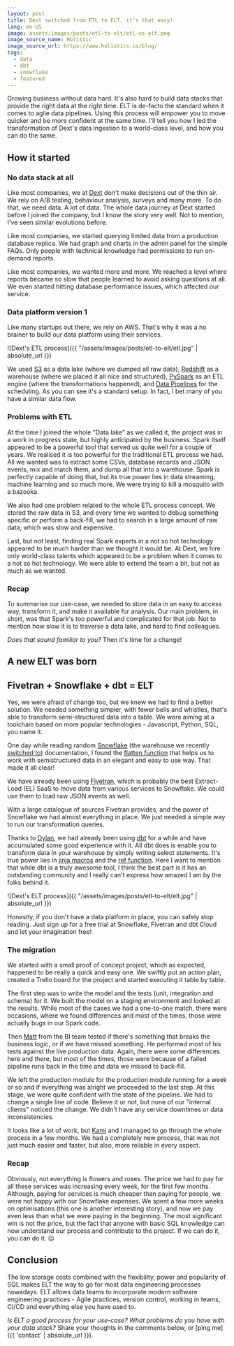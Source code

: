 ```yaml
---
layout: post
title: Dext switched from ETL to ELT, it's that easy!
lang: en-US
image: assets/images/posts/etl-to-elt/etl-vs-elt.png
image_source_name: Holistic
image_source_url: https://www.holistics.io/blog/
tags:
  - data
  - dbt
  - snowflake
  - featured
---
```

Growing business without data hard. It's also hard to build data stacks that
provide the right data at the right time. ELT is de-facto the standard when it
comes to agile data pipelines. Using this process will empower you to move
quicker and be more confident at the same time. I'll tell you how I led the
transformation of Dext's data ingestion to a world-class level, and how you can
do the same.

<!-- more -->


## How it started

### No data stack at all

Like most companies, we at [Dext](https://dext.com/) don't make decisions out of
the thin air. We rely on A/B testing, behaviour analysis, surveys and many more.
To do that, we need data. A lot of data. The whole data journey at Dext started
before I joined the company, but I know the story very well. Not to mention,
I've seen similar evolutions before.

Like most companies, we started querying limited data from a production database
replica. We had graph and charts in the admin panel for the simple FAQs. Only
people with technical knowledge had permissions to run on-demand reports.

Like most companies, we wanted more and more. We reached a level where reports
became so slow that people learned to avoid asking questions at all. We even
started hitting database performance issues, which affected our service.

### Data platform version 1

Like many startups out there, we rely on AWS. That's why it was a no brainer to
build our data platform using their services.

![Dext's ETL process]({{ "/assets/images/posts/etl-to-elt/etl.jpg" | absolute_url }})

We used [S3](https://aws.amazon.com/s3/) as a data lake (where we dumped all raw
data), [Redshift](https://aws.amazon.com/redshift/) as a warehouse (where we
placed it all nice and structured), [PySpark](https://spark.apache.org/) as an
ETL engine (where the transformations happened), and [Data
Pipelines](https://aws.amazon.com/datapipeline/) for the scheduling. As you can
see it's a standard setup. In fact, I bet many of you have a similar data flow.

### Problems with ETL

At the time I joined the whole "Data lake" as we called it, the project was in a
work in progress state, but highly anticipated by the business.  Spark itself
appeared to be a powerful tool that served us quite well for a couple of years.
We realised it is too powerful for the traditional ETL process we had. All we
wanted was to extract some CSVs, database records and JSON events, mix and match
them, and dump all that into a warehouse. Spark is perfectly capable of doing
that, but its true power lies in data streaming, machine learning and so much
more. We were trying to kill a mosquito with a bazooka.

We also had one problem related to the whole ETL process concept. We stored the
raw data in S3, and every time we wanted to debug something specific or perform
a back-fill, we had to search in a large amount of raw data, which was slow and
expensive.

Last, but not least, finding real Spark experts in a not so hot technology
appeared to be much harder than we thought it would be. At Dext, we hire only
world-class talents which appeared to be a problem when it comes to a not so hot
technology. We were able to extend the team a bit, but not as much as we wanted.

### Recap

To summarise our use-case, we needed to store data in an easy to access way,
transform it, and make it available for analysis. Our main problem, in short,
was that Spark's too powerful and complicated for that job. Not to mention how
slow it is to traverse a data lake, and hard to find colleagues.

*Does that sound familiar to you?* Then it's time for a change!

## A new ELT was born

## Fivetran + Snowflake + dbt = ELT

Yes, we were afraid of change too, but we knew we had to find a better solution.
We needed something simpler, with fewer bells and whistles, that's able to
transform semi-structured data into a table. We were aiming at a toolchain based
on more popular technologies - Javascript, Python, SQL, you name it.

One day while reading random [Snowflake](https://www.snowflake.com/) (the
warehouse we recently [switched to](https://www.ivanovyordan.com/2020/06/07/redshift-to-snowflake/))
documentation, I found the [flatten
function](https://docs.snowflake.com/en/sql-reference/functions/flatten.html)
that helps us to work with semistructured data in an elegant and easy to use
way. That made it all clear!

We have already been using [Fivetran](https://fivetran.com/), which is probably
the best Extract-Load (EL) SaaS to move data from various services to Snowflake.
We could use them to load raw JSON events as well.

With a large catalogue of sources Fivetran provides, and the power of Snowflake
we had almost everything in place. We just needed a simple way to run our
transformation queries.

Thanks to [Dylan](https://www.linkedin.com/in/dylangbaker/), we had already been
using [dbt](https://www.getdbt.com/) for a while and have accumulated some good
experience with it. All dbt does is enable you to transform data in your
warehouse by simply writing select statements. It's true power lies in [jinja
macros](https://docs.getdbt.com/docs/building-a-dbt-project/jinja-macros) and
the [ref function](https://docs.getdbt.com/reference/dbt-jinja-functions/ref).
Here I want to mention that while dbt is a truly awesome tool, I think the best
part is it has an outstanding community and I really can't express how amazed I
am by the folks behind it.

![Dext's ELT process]({{ "/assets/images/posts/etl-to-elt/elt.jpg" | absolute_url }})

Honestly, if you don't have a data platform in place, you can safely stop
reading. Just sign up for a free trial at Snowflake, Fivetran and dbt Cloud and
let your imagination free!

### The migration

We started with a small proof of concept project, which as expected, happened to
be really a quick and easy one. We swiftly put an action plan, created a Trello
board for the project and started executing it table by table.

The first step was to write the model and the tests (unit, integration and
schema) for it. We built the model on a staging environment and looked at the
results. While most of the cases we had a one-to-one match, there were
occasions, where we found differences and most of the times, those were actually
bugs in our Spark code.

Then [Matt](https://www.linkedin.com/in/matthew-gardner-a1508298/) from the BI
team tested if there's something that breaks the business logic, or if we have
missed something. He performed most of his tests against the live production
data. Again, there were some differences here and there, but most of the times,
those were because of a failed pipeline runs back in the time and data we missed
to back-fill.

We left the production module for the production module running for a week or so
and if everything was alright we proceeded to the last step.  At this stage, we
were quite confident with the state of the pipeline. We had to change a single
line of code. Believe it or not, but none of our "internal clients" noticed the
change. We didn't have any service downtimes or data inconsistencies.

It looks like a lot of work, but
[Kami](https://www.linkedin.com/in/kamelia-mladenova-6b5676123/) and I managed
to go through the whole process in a few months. We had a completely new
process, that was not just much easier and faster, but also, more reliable in
every aspect.

### Recap

Obviously, not everything is flowers and roses. The price we had to pay for all
these services was increasing every week, for the first few months. Although,
paying for services is much cheaper than paying for people, we were not happy
with our Snowflake expenses. We spent a few more weeks on optimisations (this
one is another interesting story), and now we pay even less than what we were
paying in the beginning. The most significant win is not the price, but the fact
that anyone with basic SQL knowledge can now understand our process and
contribute to the project. If we can do it, you can do it. 😉

## Conclusion

The low storage costs combined with the flexibility, power and popularity of SQL
makes ELT the way to go for most data engineering processes nowadays. ELT allows
data teams to incorporate modern software engineering practices - Agile
practices, version control, working in teams, CI/CD and everything else you have
used to.

*Is ELT a good process for your use-case? What problems do you have with your
data stack?* Share your thoughts in the comments below, or
[ping me]({{ 'contact' | absolute_url }}).
